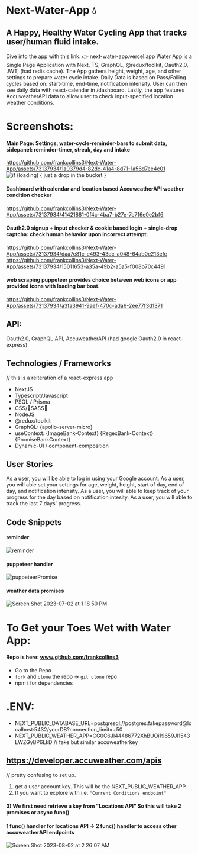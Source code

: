 # Next-Water-App 💧 
## A Happy, Healthy Water Cycling App that tracks user/human fluid intake.
Dive into the app with this link. 👉 next-water-app.vercel.app
Water App is a Single Page Application with Next, TS, GraphQL, @redux/toolkit, Oauth2.0, JWT, (had redis cache).
The App gathers height, weight, age, and other settings to prepare water cycle intake.
Daily Data is based on Pass/Failing cycles based on: start-time, end-time, notification intensity.
User can then see daily data with react-calendar in /dashboard.
Lastly, the app features AccuweatherAPI data to allow user to check input-specified location weather conditions.

# Screenshots:

#### Main Page: Settings, water-cycle-reminder-bars to submit data, sidepanel: reminder-timer, streak, day and intake
https://github.com/frankcollins3/Next-Water-App/assets/73137934/1a0379d4-82dc-41a4-8d71-1a56d7ee4c01
![if (loading) { just a drop in the bucket } ](https://github.com/frankcollins3/Next-Water-App/assets/73137934/a2946c6d-f4a4-42bc-8a5a-c0beb48d6405)

#### Dashboard with calendar and location based AccuweatherAPI weather condition checker 
https://github.com/frankcollins3/Next-Water-App/assets/73137934/41421881-0f4c-4ba7-b27e-7c716e0e2bf6

#### Oauth2.0 signup + input checker & cookie based login + single-drop captcha: check human behavior upon incorrect attempt.
https://github.com/frankcollins3/Next-Water-App/assets/73137934/daa7e81c-e493-43dc-a048-64ab0e213efc
https://github.com/frankcollins3/Next-Water-App/assets/73137934/15011653-a35a-49b2-a5a5-f008b70c4491

#### web scraping puppeteer provides choice between web icons or app provided icons with loading bar boat.
https://github.com/frankcollins3/Next-Water-App/assets/73137934/a3fa3941-9aef-470c-ada6-2ee77f3d1371

## API:
Oauth2.0, GraphQL API, AccuweatherAPI (had google Oauth2.0 in react-express)

## Technologies / Frameworks
// this is a reiteration of a react-express app
* NextJS
* Typescript/Javascript
* PSQL / Prisma
* CSS/💋SASS💋
* NodeJS
* @redux/toolkit
* GraphQL: {apollo-server-micro}
* useContext: {ImageBank-Context} {RegexBank-Context} {PromiseBankContext}
* Dynamic-UI / component-composition

## User Stories
As a user, you will be able to log in using your Google account.
As a user, you will able set your settings for age, weight, height, start of day, end of day, and notification intensity.
As a user, you will able to keep track of your progress for the day based on notification intesity.
As a user, you will able to track the last 7 days' progress.

## Code Snippets

#### reminder
![reminder](https://github.com/frankcollins3/Next-Water-App/assets/73137934/d55e1a80-1eff-43a7-8fae-59e796b2203d)

#### puppeteer handler
![puppeteerPromise](https://github.com/frankcollins3/Next-Water-App/assets/73137934/7462dffd-a6c0-4a85-b701-2832fc419f6b)

#### weather data promises
![Screen Shot 2023-07-02 at 1 18 50 PM](https://github.com/frankcollins3/Next-Water-App/assets/73137934/4f65f202-f03d-4506-a5e3-abadd2649080)

# To Get your Toes Wet with Water App:
#### Repo is here: www.github.com/frankcollins3
* Go to the Repo
* `fork` and `clone` the repo -> `git clone` repo
* npm i for dependencies

# .ENV:
*  NEXT_PUBLIC_DATABASE_URL=postgresql://postgres:fakepassword@localhost:5432/yourDB?connection_limit=÷50
*  NEXT_PUBLIC_WEATHER_APP=CG0C6Jl44486772XhBUOi19659Jl1543LWZGyBP6LkD // fake but similar accuweatherkey

## https://developer.accuweather.com/apis 
// pretty confusing to set up.
1) get a user account key. This will be the NEXT_PUBLIC_WEATHER_APP
2) If you want to explore with i.e. `"Current Conditions endpoint"`
#### 3) We first need retrieve a key from "Locations API" So this will take 2 promises or async func()
#### 1 func() handler for locations API -> 2 func() handler to access other accuweatherAPI endpoints

![Screen Shot 2023-08-02 at 2 26 07 AM](https://github.com/frankcollins3/Next-Water-App/assets/73137934/c36d0891-21f8-4fb4-adc6-e43688e1b1c0)
